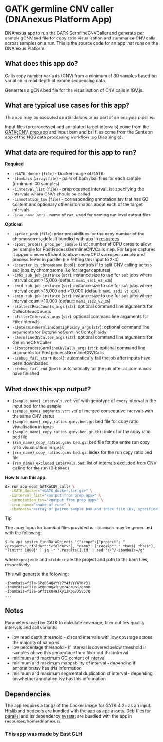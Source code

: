 # GATK germline CNV caller (DNAnexus Platform App)

DNAnexus app to run the GATK GermlineCNVCaller and generate per sample gCNV.bed file for copy ratio visualisation and summarise CNV calls across samples on a run.
This is the source code for an app that runs on the DNAnexus Platform.

## What does this app do?
Calls copy number variants (CNV) from a minimum of 30 samples based on variation in read depth of exome sequencing data.

Generates a gCNV.bed file for the visualisation of CNV calls in IGV.js.

## What are typical use cases for this app?
This app may be executed as standalone or as part of an analysis pipeline.

Input files (preprocessed and annotated target intervals) come from the [GATKgCNV_prep app](https://github.com/eastgenomics/eggd_GATKgCNV_prep) and input bam and bai files come from the Sentieon app of the NGS data processing workflow (eg Dias single).

## What data are required for this app to run?
**Required**
* `-iGATK_docker` (`file`) - Docker image of GATK
* `-ibambais` (`array:file`) - pairs of bam / bai files for each sample (minimum: 30 samples)
* `-iinterval_list` (`file`) - preprocessed.interval_list specifying the intervals where CNVs should be called
* `-iannotation_tsv` (`file`) - corresponding annotation.tsv that has GC content and optionally other information about each of the target intervals
* `-irun_name` (`str`) - name of run, used for naming run level output files


**Optional**
* `-iprior_prob` (`file`): prior probabilities for the copy number of the chromosomes, default bundled with app in [resources](https://github.com/eastgenomics/eggd_GATKgCNV_call/blob/main/resources/home/dnanexus/prior_prob.tsv)
* `-ipost_process_proc_per_sample` (`int`): number of CPU cores to allow per sample for PostProcessGermlineCNVCalls step. For larger captures it appears more efficient to allow more CPU cores per sample and process fewer in parallel (i.e setting this input to 2-4)
* `-iscatter_by_chromosome` (`bool`): controls if to split CNV calling across sub jobs by chromosome (i.e for larger captures)
* `-imax_sub_job_instance` (`str`): instance size to use for sub jobs where interval count >15,000 (default: `mem1_ssd1_v2_x36`)
* `-imid_sub_job_instance` (`str`): instance size to use for sub jobs where interval count <15,000 and >10,000 (default: `mem1_ssd1_v2_x16`)
* `-imin_sub_job_instance` (`str`): instance size to use for sub jobs where interval count <10,000 (default: `mem1_ssd2_v2_x8`)
* `-iCollectReadCounts_args` (`str`): optional command line arguments for CollectReadCounts
* `-iFilterIntervals_args` (`str`): optional command line arguments for FilterIntervals
* `-iDetermineGermlineContigPloidy_args` (`str`): optional command line arguments for DetermineGermlineContigPloidy
* `-iGermlineCNVCaller_args` (`str`): optional command line arguments for GermlineCNVCaller
* `-iPostprocessGermlineCNVCalls_args` (`str`): optional command line arguments for PostprocessGermlineCNVCalls
* `-idebug_fail_start` (`bool`): automatically fail the job after inputs have been downloaded
* `-idebug_fail_end` (`bool`): automatically fail the job after all commands have finished


## What does this app output?
* `{sample_name}_intervals.vcf`: vcf with genotype of every interval in the input bed for the sample
* `{sample_name}_segments.vcf`: vcf of merged consecutive intervals with the same CNV status
* `{sample_name}_copy_ratios.gcnv.bed.gz`: bed file for copy ratio visualisation in igv.js
* `{sample_name}_copy_ratios.gcnv.bed.gz.tbi`: index for the copy ratio bed file
* `{run_name}_copy_ratios.gcnv.bed.gz`: bed file for the entire run copy ratio visualisation in igv.js
* `{run_name}_copy_ratios.gcnv.bed.gz`: index for the run copy ratio bed file
* `{run_name}_excluded_intervals.bed`: list of intervals excluded from CNV calling for the run (0-based)


**How to run this app**:

```bash
dx run app-eggd_GATKgCNV_call/ \
  -iGATK_docker="<GATK_docker.tar.gz>" \
  -iinterval_list="<output from prep app>" \
  -iannotation_tsv="<output from prep app>" \
  -irun_name="<name of run>" \
  -ibambais="<array of paired sample bam and index file IDs, specified once per file>"
```

> [!TIP]
> The array input for bam/bai files provided to `-ibambais` may be generated with the following:
>
> `$ dx api system findDataObjects '{"scope":{"project": "<project>","folder":"<folder>"}, "name": {"regexp": ".*bam$|.*bai$"}, "limit": 1000}' | jq -r '.results[].id' | sed 's/^/-ibambais=/g'`
>
> where `<project>` and `<folder>` are the project and path to the bam files, respectively.
>
> This will generate the following:
>```-ibambais=file-GPg03x84f1q7F1KZJvy9zVgY
> -ibambais=file-GPg054Q4YYz7Y4fzYYGYKz31
> -ibambais=file-GPg000Q4fFQx748FQ8jZbbBB
> -ibambais=file-GPfzzK049JXy1JKpGvJ5vJ7Q
> ...


## Notes

Parameters used by GATK to calculate coverage, filter out low quality intervals and call variants:
* low read depth threshold - discard intervals with low coverage across the majority of samples
* low percentage threshold - if interval is covered below threshold in samples above this percentage then filter out that interval
* minimum and maximum GC content of interval
* minimum and maximum mappability of interval - depending if annotation.tsv has this information
* minimum and maximum segmental duplication of interval - depending on whether annotation.tsv has this information


## Dependencies
The app requires a tar.gz of the Docker image for GATK 4.2+ as an input. Htslib and bedtools are bundled with the app as app assets.
Deb files for [parallel](https://ftp.gnu.org/gnu/parallel/) and its dependency [sysstat](http://sebastien.godard.pagesperso-orange.fr/download.html) are bundled with the app in resources/home/dnanexus/.

### This app was made by East GLH
